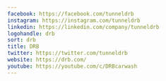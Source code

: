 ```yaml
---
facebook: https://facebook.com/tunneldrb
instagram: https://instagram.com/tunneldrb
linkedin: https://linkedin.com/company/tunneldrb
logohandle: drb
sort: drb
title: DRB
twitter: https://twitter.com/tunneldrb
website: https://drb.com/
youtube: https://youtube.com/c/DRBcarwash
---
```

